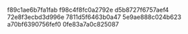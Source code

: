 f89c1ae6b7fa1fab
f98c4f8fc0a2792e
d5b8727f6757aef4
72e8f3ecbd3d996e
7811d5f6463b0a47
5e9ae888c024b623
a70bf6390756fef0
0fe83a7a0c825087
